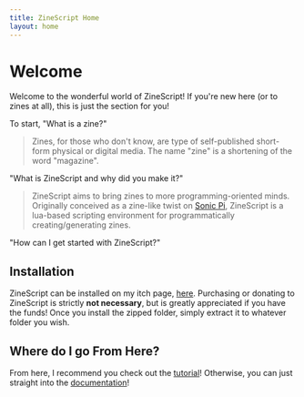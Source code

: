 ```yaml
---
title: ZineScript Home
layout: home
---
```


# Welcome

Welcome to the wonderful world of ZineScript! If you're new here (or to zines at all), this is just the section for you!

To start, "What is a zine?"

> Zines, for those who don't know, are type of self-published short-form physical or digital media. The name "zine" is a shortening of the word "magazine".

"What is ZineScript and why did you make it?"

> ZineScript aims to bring zines to more programming-oriented minds. Originally conceived as a zine-like twist on [Sonic Pi](https://sonic-pi.net/), ZineScript is a lua-based scripting environment for programmatically creating/generating zines.

"How can I get started with ZineScript?"

## Installation

ZineScript can be installed on my itch page, [here](https://cmdrapollo.itch.io/). Purchasing or donating to ZineScript is strictly **not necessary**, but is greatly appreciated if you have the funds! Once you install the zipped folder, simply extract it to whatever folder you wish.

## Where do I go From Here?

From here, I recommend you check out the [tutorial](/ZineScript/tutorial/)! Otherwise, you can just straight into the [documentation](/ZineScript/documentation/)!